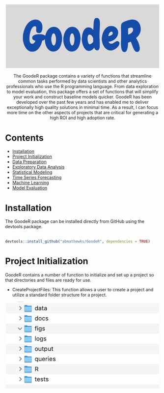 
<p align = "center">
  <img width = "500" src = "https://github.com/abmathewks/GoodeR/blob/main/images/Logo.png">
</p>

<p align = "center">
  The GoodeR package contains a variety of functions that streamline common tasks performed by data scientists and
  other analytics professionals who use the R programming language. From data exploration to model evaluation, this 
  package offers a set of functions that will simplify your work and construct baseline models quicker. GoodeR has 
  been developed over the past few years and has enabled me to deliver exceptionally high quality solutions in minimal 
  time. As a result, I can focus more time on the other aspects of projects that are critical for generating a high ROI 
  and high adoption rate.
</p>


# Contents

- [Installation](#installation)
- [Project Initialization](#project-initialization)
- [Data Preparation](#data-preparation)
- [Exploratory Data Analysis](#exploratory-data-analysis)
- [Statistical Modeling](#statistical-modeling)
- [Time Series Forecasting](#time-series-forecasting)
- [Machine Learning](#machine-learning)
- [Model Evaluation](#model-evaluation)


# Installation

The GoodeR package can be installed directly from GitHub using the devtools package. 

```r

devtools::install_github("abmathewks/GoodeR", dependencies = TRUE)

```

# Project Initialization

GoodeR contains a number of function to initialize and set up a project so that directories and files are ready for use.

- CreateProjectFiles: This function allows a user to create a project and utilize a standard folder structure for a project.

<p align = "center">
  <img width = "500" src = "https://github.com/abmathewks/GoodeR/blob/main/images/FolderStructure.png">
</p>



